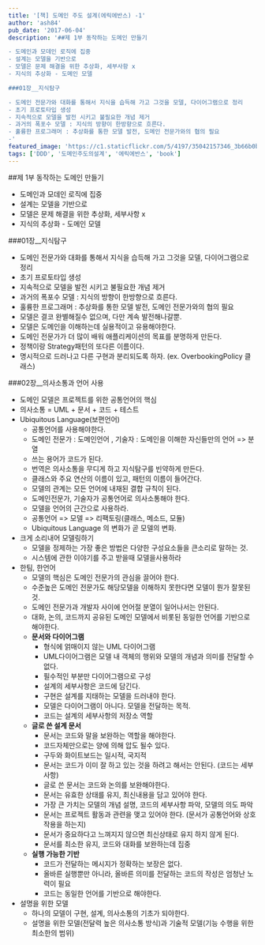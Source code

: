 ```yaml
---
title: '[책] 도메인 주도 설계(에릭에반스) -1'
author: 'ash84'
pub_date: '2017-06-04'
description: '##제 1부 동작하는 도메인 만들기 

- 도메인과 모데인 로직에 집중
- 설계는 모델을 기반으로 
- 모델은 문제 해결을 위한 추상화, 세부사항 x
- 지식의 추상화 - 도메인 모델 

###01장__지식탐구 

- 도메인 전문가와 대화를 통해서 지식을 습득해 가고 그것을 모델, 다이어그램으로 정리 
- 초기 프로토타입 생성 
- 지속적으로 모델을 발전 시키고 불필요한 개념 제거 
- 과거의 폭포수 모델 : 지식의 방향이 한방향으로 흐른다. 
- 훌륭한 프로그래머 : 추상화를 통한 모델 발전, 도메인 전문가와의 협의 필요 
-'
featured_image: 'https://c1.staticflickr.com/5/4197/35042157346_3b66b0bd9b_z.jpg'
tags: ['DDD', '도메인주도의설계', '에릭에반스', 'book']
---
```


 
##제 1부 동작하는 도메인 만들기 

- 도메인과 모데인 로직에 집중
- 설계는 모델을 기반으로 
- 모델은 문제 해결을 위한 추상화, 세부사항 x
- 지식의 추상화 - 도메인 모델 

###01장__지식탐구 

- 도메인 전문가와 대화를 통해서 지식을 습득해 가고 그것을 모델, 다이어그램으로 정리 
- 초기 프로토타입 생성 
- 지속적으로 모델을 발전 시키고 불필요한 개념 제거 
- 과거의 폭포수 모델 : 지식의 방향이 한방향으로 흐른다. 
- 훌륭한 프로그래머 : 추상화를 통한 모델 발전, 도메인 전문가와의 협의 필요 
- 모델은 결코 완별해질수 없으며, 다만 계속 발전해나갈뿐. 
- 모델은 도메인을 이해하는데 실용적이고 유용해야한다. 
- 도메인 전문가가 더 많이 배워 애플리케이션의 목표를 분명하게 만든다. 
- 정책이랑 Strategy패턴의 또다른 이름이다. 
- 명시적으로 드러나고 다른 구현과 분리되도록 하자. (ex. OverbookingPolicy 클래스) 

###02장__의사소통과 언어 사용 

- 도메인 모델은 프로젝트를 위한 공통언어의 핵심 
- 의사소통 = UML + 문서 + 코드 + 테스트 
- Ubiquitous Language(보편언어)
  - 공통언어를 사용해야한다. 
  - 도메인 전문가 : 도메인언어 , 기술자 : 도메인을 이해한 자신들만의 언어 => 분열 
  - 쓰는 용어가 코드가 된다. 
  - 번역은 의사소통을 무디게 하고 지식탐구를 빈약하게 만든다. 
  - 클래스와 주요 연산의 이름이 있고, 패턴의 이름이 들어간다. 
  - 모델의 관계는 모든 언어에 내재된 결합 규칙이 된다. 
  - 도메인전문가, 기술자가 공통언어로 의사소통해야 한다. 
  - 모델을 언어의 근간으로 사용하라. 
  - 공통언어 => 모델 => 리팩토링(클래스, 메소드, 모듈)
  - Ubiquitous Language 의 변화가 곧 모델의 변화. 
- 크게 소리내어 모델링하기
  - 모델을 정제하는 가장 좋은 방법은 다양한 구성요소들을 큰소리로 말하는 것. 
  - 시스템에 관한 이야기를 주고 받을때 모델을사용하라 
- 한팀, 한언어 
  - 모델의 핵심은 도메인 전문가의 관심을 끌어야 한다. 
  - 수준높은 도메인 전문가도 해당모델을 이해하지 못한다면 모델이 뭔가 잘못된것. 
  - 도메인 전문가과 개발자 사이에 언어절 분열이 일어나서는 안된다. 
  - 대화, 논의, 코드까지 공유된 도메인 모델에서 비롯된 동일한 언어를 기반으로 해야한다. 
  - **문서와 다이어그램**
     - 형식에 얽매이지 않는 UML 다이어그램 
     - UML다이어그램은 모델 내 객체의 행위와 모델의 개념과 의미를 전달할 수 없다. 
     - 필수적인 부분만 다이어그램으로 구성 
     - 설계의 세부사항은 코드에 담긴다. 
     - 구현은 설계를 지태하는 모델을 드러내야 한다. 
     - 모델은 다이어그램이 아니다. 모델을 전달하는 목적. 
     - 코드는 설계의 세부사항의 저장소 역할 
  - **글로 쓴 설계 문서** 
     - 문서는 코드와 말을 보완하는 역할을 해야한다. 
     - 코드자체만으로는 양에 의해 압도 될수 있다. 
     - 구두와 화이트보드는 일시적, 국지적
     - 문서는 코드가 이미 잘 하고 있는 것을 하려고 해서는 안된다. (코드는 세부사항)
     - 글로 쓴 문서는 코드와 논의를 보완해야한다. 
     - 문서는 유효한 상태를 유지, 최신내용을 담고 있어야 한다. 
     - 가장 큰 가치는 모델의 개념 설명, 코드의 세부사항 파악, 모델의 의도 파악 
     - 문서는 프로젝트 활동과 관련을 맺고 있어야 한다. (문서가 공통언어와 상호작용을 하는지)
     - 문서가 중요하다고 느껴지지 않으면 최신상태로 유지 하지 않게 된다. 
     - 문서를 최소한 유지, 코드와 대화를 보완하는데 집중
  - **실행 가능한 기반**
     - 코드가 전달하는 메시지가 정확하는 보장은 없다. 
     - 올바른 실행뿐만 아니라, 올바른 의미를 전달하는 코드의 작성은 엄청난 노력이 필요 
     - 코드는 동일한 언어를 기반으로 해야한다. 
- 설명을 위한 모델 
  - 하나의 모델이 구현, 설계, 의사소통의 기초가 되야한다. 
  - 설명을 위한 모델(전달력 높은 의사소통 방식)과 기술적 모델(기능 수행을 위한 최소한의 범위)





















